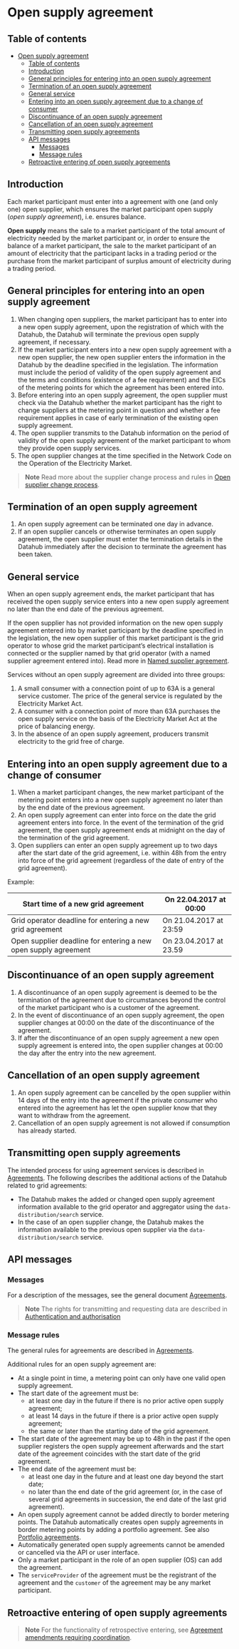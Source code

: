 ﻿# Open supply agreement

## Table of contents

- [Open supply agreement](#open-supply-agreement)
  - [Table of contents](#table-of-contents)
  - [Introduction](#introduction)
  - [General principles for entering into an open supply agreement](#general-principles-for-entering-into-an-open-supply-agreement)
  - [Termination of an open supply agreement](#termination-of-an-open-supply-agreement)
  - [General service](#general-service)
  - [Entering into an open supply agreement due to a change of consumer](#entering-into-an-open-supply-agreement-due-to-a-change-of-consumer)
  - [Discontinuance of an open supply agreement](#discontinuance-of-an-open-supply-agreement)
  - [Cancellation of an open supply agreement](#cancellation-of-an-open-supply-agreement)
  - [Transmitting open supply agreements](#transmitting-open-supply-agreements)
  - [API messages](#api-messages)
    - [Messages](#messages)
    - [Message rules](#message-rules)
  - [Retroactive entering of open supply agreements](#retroactive-entering-of-open-supply-agreements)

## Introduction

Each market participant must enter into a agreement with one (and only one) open supplier, which ensures the market participant open supply (*open supply agreement*), i.e. ensures balance.

**Open supply** means the sale to a market participant of the total amount of electricity needed by the market participant or, in order to ensure the balance of a market participant, the sale to the market participant of an amount of electricity that the participant lacks in a trading period or the purchase from the market participant of surplus amount of electricity during a trading period.

## General principles for entering into an open supply agreement

1. When changing open suppliers, the market participant has to enter into a new open supply agreement, upon the registration of which with the Datahub, the Datahub will terminate the previous open supply agreement, if necessary.
2. If the market participant enters into a new open supply agreement with a new open supplier, the new open supplier enters the information in the Datahub by the deadline specified in the legislation. The information must include the period of validity of the open supply agreement and the terms and conditions (existence of a fee requirement) and the EICs of the metering points for which the agreement has been entered into.
3. Before entering into an open supply agreement, the open supplier must check via the Datahub whether the market participant has the right to change suppliers at the metering point in question and whether a fee requirement applies in case of early termination of the existing open supply agreement.
4. The open supplier transmits to the Datahub information on the period of validity of the open supply agreement of the market participant to whom they provide open supply services.
5. The open supplier changes at the time specified in the Network Code on the Operation of the Electricity Market.

> **Note**
> Read more about the supplier change process and rules in [Open supplier change process](05.4-open-supplier-change-process.md).

## Termination of an open supply agreement

1. An open supply agreement can be terminated one day in advance.
2. If an open supplier cancels or otherwise terminates an open supply agreement, the open supplier must enter the termination details in the Datahub immediately after the decision to terminate the agreement has been taken.

## General service

When an open supply agreement ends, the market participant that has received the open supply service enters into a new open supply agreement no later than the end date of the previous agreement.

If the open supplier has not provided information on the new open supply agreement entered into by market participant by the deadline specified in the legislation, the new open supplier of this market participant is the grid operator to whose grid the market participant’s electrical installation is connected or the supplier named by that grid operator (with a named supplier agreement entered into). Read more in [Named supplier agreement](05.5-nimetatud-tarnija-leping.md).

Services without an open supply agreement are divided into three groups:

1. A small consumer with a connection point of up to 63A is a general service customer. The price of the general service is regulated by the Electricity Market Act.
2. A consumer with a connection point of more than 63A purchases the open supply service on the basis of the Electricity Market Act at the price of balancing energy.
3. In the absence of an open supply agreement, producers transmit electricity to the grid free of charge.

## Entering into an open supply agreement due to a change of consumer

1. When a market participant changes, the new market participant of the metering point enters into a new open supply agreement no later than by the end date of the previous agreement.
2. An open supply agreement can enter into force on the date the grid agreement enters into force. In the event of the termination of the grid agreement, the open supply agreement ends at midnight on the day of the termination of the grid agreement.
3. Open suppliers can enter an open supply agreement up to two days after the start date of the grid agreement, i.e. within 48h from the entry into force of the grid agreement (regardless of the date of entry of the grid agreement).

Example:

| Start time of a new grid agreement                              | On 22.04.2017 at 00:00 |
|-----------------------------------------------------------------|------------------------|
| Grid operator deadline for entering a new grid agreement        | On 21.04.2017 at 23:59 |
| Open supplier deadline for entering a new open supply agreement | On 23.04.2017 at 23.59 |

## Discontinuance of an open supply agreement

1. A discontinuance of an open supply agreement is deemed to be the termination of the agreement due to circumstances beyond the control of the market participant who is a customer of the agreement.
2. In the event of discontinuance of an open supply agreement, the open supplier changes at 00:00 on the date of the discontinuance of the agreement.
3. If after the discontinuance of an open supply agreement a new open supply agreement is entered into, the open supplier changes at 00:00 the day after the entry into the new agreement.

## Cancellation of an open supply agreement

1. An open supply agreement can be cancelled by the open supplier within 14 days of the entry into the agreement if the private consumer who entered into the agreement has let the open supplier know that they want to withdraw from the agreement.
2. Cancellation of an open supply agreement is not allowed if consumption has already started.

## Transmitting open supply agreements

The intended process for using agreement services is described in [Agreements](05-agreements.md). The following describes the additional actions of the Datahub related to grid agreements:

- The Datahub makes the added or changed open supply agreement information available to the grid operator and aggregator using the `data-distribution/search` service.
- In the case of an open supplier change, the Datahub makes the information available to the previous open supplier via the `data-distribution/search` service.

## API messages

### Messages

For a description of the messages, see the general document [Agreements](05-agreements.md).

> **Note**
> The rights for transmitting and requesting data are described in [Authentication and authorisation](02-authentication-and-authorisation.md)

### Message rules

The general rules for agreements are described in [Agreements](05-agreements.md#message-rules).

Additional rules for an open supply agreement are:

- At a single point in time, a metering point can only have one valid open supply agreement.
- The start date of the agreement must be:
  - at least one day in the future if there is no prior active open supply agreement;
  - at least 14 days in the future if there is a prior active open supply agreement;
  - the same or later than the starting date of the grid agreement.
- The start date of the agreement may be up to 48h in the past if the open supplier registers the open supply agreement afterwards and the start date of the agreement coincides with the start date of the grid agreement.
- The end date of the agreement must be:
  - at least one day in the future and at least one day beyond the start date;
  - no later than the end date of the grid agreement (or, in the case of several grid agreements in succession, the end date of the last grid agreement).
- An open supply agreement cannot be added directly to border metering points. The Datahub automatically creates open supply agreements in border metering points by adding a portfolio agreement. See also [Portfolio agreements](05.1-portfolio-agreement.md).
- Automatically generated open supply agreements cannot be amended or cancelled via the API or user interface.
- Only a market participant in the role of an open supplier (OS) can add the agreement.
- The `serviceProvider` of the agreement must be the registrant of the agreement and the `customer` of the agreement may be any market participant.

## Retroactive entering of open supply agreements

> **Note**
> For the functionality of retrospective entering, see [Agreement amendments requiring coordination](05.8-kooskolastusega-lepingute-muudatused.md).
